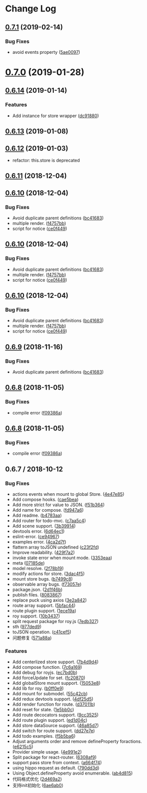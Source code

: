 # Change Log 

<a name="0.7.1"></a>
## [0.7.1](https://github.com/windyGex/roy/compare/0.7.0...0.7.1) (2019-02-14)


### Bug Fixes

* avoid events property ([5ae0097](https://github.com/windyGex/roy/commit/5ae0097))




<a name="0.7.0"></a>
# [0.7.0](https://github.com/windyGex/roy/compare/0.6.14...0.7.0) (2019-01-28)




<a name="0.6.14"></a>
## [0.6.14](https://github.com/windyGex/roy/compare/0.6.13...0.6.14) (2019-01-14)


### Features

* Add instance for store wrapper ([dc91880](https://github.com/windyGex/roy/commit/dc91880))




<a name="0.6.13"></a>
## [0.6.13](https://github.com/windyGex/roy/compare/0.6.12...0.6.13) (2019-01-08)



<a name="0.6.12"></a>
## [0.6.12](https://github.com/windyGex/roy/compare/0.6.11...0.6.12) (2019-01-03)

* refactor: this.store is deprecated


<a name="0.6.11"></a>
## [0.6.11](https://github.com/windyGex/roy/compare/0.6.10...0.6.11) (2018-12-04)




<a name="0.6.10"></a>
## [0.6.10](https://github.com/windyGex/roy/compare/0.6.8...0.6.10) (2018-12-04)


### Bug Fixes

* Avoid duplicate parent definitions ([bc41683](https://github.com/windyGex/roy/commit/bc41683))
* multiple render. ([f4757bb](https://github.com/windyGex/roy/commit/f4757bb))
* script for notice ([ce0f449](https://github.com/windyGex/roy/commit/ce0f449))




<a name="0.6.10"></a>
## [0.6.10](https://github.com/windyGex/roy/compare/0.6.8...0.6.10) (2018-12-04)


### Bug Fixes

* Avoid duplicate parent definitions ([bc41683](https://github.com/windyGex/roy/commit/bc41683))
* multiple render. ([f4757bb](https://github.com/windyGex/roy/commit/f4757bb))
* script for notice ([ce0f449](https://github.com/windyGex/roy/commit/ce0f449))




<a name="0.6.10"></a>
## [0.6.10](https://github.com/windyGex/roy/compare/0.6.8...0.6.10) (2018-12-04)


### Bug Fixes

* Avoid duplicate parent definitions ([bc41683](https://github.com/windyGex/roy/commit/bc41683))
* multiple render. ([f4757bb](https://github.com/windyGex/roy/commit/f4757bb))
* script for notice ([ce0f449](https://github.com/windyGex/roy/commit/ce0f449))



<a name="0.6.9"></a>
## [0.6.9](https://github.com/windyGex/roy/compare/0.6.8...0.6.9) (2018-11-16)


### Bug Fixes

* Avoid duplicate parent definitions ([bc41683](https://github.com/windyGex/roy/commit/bc41683))



<a name="0.6.8"></a>
## [0.6.8](https://github.com/windyGex/roy/compare/0.6.7...0.6.8) (2018-11-05)


### Bug Fixes

* compile error ([f09386a](https://github.com/windyGex/roy/commit/f09386a))




<a name="0.6.8"></a>
## [0.6.8](https://github.com/windyGex/roy/compare/0.6.7...0.6.8) (2018-11-05)


### Bug Fixes

* compile error ([f09386a](https://github.com/windyGex/roy/commit/f09386a))



<a name="0.6.7"></a>
## 0.6.7 / 2018-10-12


### Bug Fixes

* actions events when mount to global Store. ([4e47e85](https://github.com/windyGex/roy/commit/4e47e85))
* Add compose hooks. ([cae5bea](https://github.com/windyGex/roy/commit/cae5bea))
* Add more strict for value to JSON. ([f51b364](https://github.com/windyGex/roy/commit/f51b364))
* Add name for compose. ([fd947a6](https://github.com/windyGex/roy/commit/fd947a6))
* Add readme. ([b4783aa](https://github.com/windyGex/roy/commit/b4783aa))
* Add router for todo-mvc. ([c7aa5c4](https://github.com/windyGex/roy/commit/c7aa5c4))
* Add scene support. ([3b39914](https://github.com/windyGex/roy/commit/3b39914))
* devtools error. ([6d64ec1](https://github.com/windyGex/roy/commit/6d64ec1))
* eslint-error. ([ce94967](https://github.com/windyGex/roy/commit/ce94967))
* examples error. ([4ca2d7f](https://github.com/windyGex/roy/commit/4ca2d7f))
* flattern array toJSON undefined ([c23f2fd](https://github.com/windyGex/roy/commit/c23f2fd))
* Improve readability. ([429f7a2](https://github.com/windyGex/roy/commit/429f7a2))
* invoke state error when mount mode. ([3353eaa](https://github.com/windyGex/roy/commit/3353eaa))
* meta ([07185de](https://github.com/windyGex/roy/commit/07185de))
* model resolve. ([2f78b19](https://github.com/windyGex/roy/commit/2f78b19))
* modify actions for store. ([3dac4f5](https://github.com/windyGex/roy/commit/3dac4f5))
* mount store bugs. ([b7499c8](https://github.com/windyGex/roy/commit/b7499c8))
* observable array bugs. ([f73057e](https://github.com/windyGex/roy/commit/f73057e))
* package.json. ([2d1f46b](https://github.com/windyGex/roy/commit/2d1f46b))
* publish files. ([8083867](https://github.com/windyGex/roy/commit/8083867))
* replace puck using axios ([3e2a842](https://github.com/windyGex/roy/commit/3e2a842))
* route array support. ([5bfac44](https://github.com/windyGex/roy/commit/5bfac44))
* route plugin support. ([1ece19a](https://github.com/windyGex/roy/commit/1ece19a))
* roy support. ([10b3437](https://github.com/windyGex/roy/commit/10b3437))
* split request package for roy.js ([7edb327](https://github.com/windyGex/roy/commit/7edb327))
* sth ([977ded9](https://github.com/windyGex/roy/commit/977ded9))
* toJSON operation. ([c41cef5](https://github.com/windyGex/roy/commit/c41cef5))
* 问题修复 ([571a88a](https://github.com/windyGex/roy/commit/571a88a))


### Features

* Add centerlized store support. ([7b4d9d4](https://github.com/windyGex/roy/commit/7b4d9d4))
* Add compose function. ([7c6a169](https://github.com/windyGex/roy/commit/7c6a169))
* Add debug for royjs. ([ec7bd0b](https://github.com/windyGex/roy/commit/ec7bd0b))
* Add forceUpdate for set. ([fc20870](https://github.com/windyGex/roy/commit/fc20870))
* Add globalStore mount support. ([15053e8](https://github.com/windyGex/roy/commit/15053e8))
* Add lib for roy. ([b0ff0e9](https://github.com/windyGex/roy/commit/b0ff0e9))
* Add mount for submodel. ([55c42cb](https://github.com/windyGex/roy/commit/55c42cb))
* Add redux devtools support. ([4df25d5](https://github.com/windyGex/roy/commit/4df25d5))
* Add render function for route. ([d37011b](https://github.com/windyGex/roy/commit/d37011b))
* Add reset for state. ([1e5bb0c](https://github.com/windyGex/roy/commit/1e5bb0c))
* Add route decocators support. ([9cc3525](https://github.com/windyGex/roy/commit/9cc3525))
* Add route plugin support. ([ed1d04c](https://github.com/windyGex/roy/commit/ed1d04c))
* Add store dataSource support. ([46a85d7](https://github.com/windyGex/roy/commit/46a85d7))
* Add switch for route support. ([dd27e7e](https://github.com/windyGex/roy/commit/dd27e7e))
* Add todo examples. ([f5b5ba6](https://github.com/windyGex/roy/commit/f5b5ba6))
* Adjust arguments order and remove defineProperty foractions. ([e6215c5](https://github.com/windyGex/roy/commit/e6215c5))
* Provider simple usage. ([4e991e2](https://github.com/windyGex/roy/commit/4e991e2))
* Split package for react-router. ([6308af9](https://github.com/windyGex/roy/commit/6308af9))
* support pass store from context. ([a664f74](https://github.com/windyGex/roy/commit/a664f74))
* using hippo request as default. ([790dd3d](https://github.com/windyGex/roy/commit/790dd3d))
* Using Object.defineProperty avoid enumerable. ([ab4d815](https://github.com/windyGex/roy/commit/ab4d815))
* 代码格式优化 ([2d469a2](https://github.com/windyGex/roy/commit/2d469a2))
* 支持init初始化 ([6ae6ab0](https://github.com/windyGex/roy/commit/6ae6ab0))



